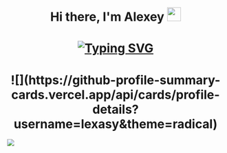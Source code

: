 <h1 align="center">Hi there, I'm Alexey</a> 
<img src="https://github.com/blackcater/blackcater/raw/main/images/Hi.gif" height="32"/></h1>
<h1 align="center"><a href="https://git.io/typing-svg"><img src="https://readme-typing-svg.demolab.com?font=Fira+Code&pause=1000&color=F7F7F7&random=false&width=435&lines=Computer+science+student+from+Moscow" alt="Typing SVG" /></a></h1>

<h1 align="center">![](https://github-profile-summary-cards.vercel.app/api/cards/profile-details?username=lexasy&theme=radical)</h1>

![](https://github-profile-summary-cards.vercel.app/api/cards/stats?username=lexasy&theme=radical)



